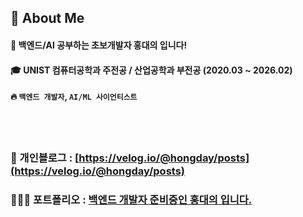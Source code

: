 <div>
  <!--Body-->
  
  ## 👀 About Me
  #### :raising_hand: 백엔드/AI 공부하는 초보개발자 홍대의 입니다!<br/>
  #### :mortar_board: UNIST 컴퓨터공학과 주전공 / 산업공학과 부전공 (2020.03 ~ 2026.02)
  #### 🔥 **`백엔드 개발자`**, `AI/ML 사이언티스트`<br/>
  <br/>
  <br/>


  ### 📝 개인블로그 : [https://velog.io/@hongday/posts](https://velog.io/@hongday/posts)
  ### 🧑🏻‍💻 포트폴리오 : [백엔드 개발자 준비중인 홍대의 입니다.](https://midnight-catcher-3a7.notion.site/2417d817ab0a806eb730ea024a323abf?source=copy_link)
